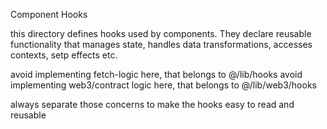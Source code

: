Component Hooks

this directory defines hooks used by components. They declare reusable functionality that
manages state, handles data transformations, accesses contexts, setp effects etc.

avoid implementing fetch-logic here, that belongs to @/lib/hooks
avoid implementing web3/contract logic here, that belongs to @/lib/web3/hooks

always separate those concerns to make the hooks easy to read and reusable
